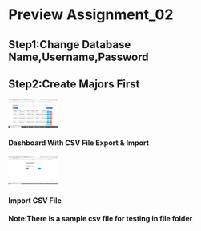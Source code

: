 <h1>Preview Assignment_02</h1>
<h2>Step1:Change Database Name,Username,Password</h2>
<h2>Step2:Create Majors First</h2>
<img src="./img/dashboard-ei.png" width=100px/>
<h4>Dashboard With CSV File Export & Import</h4>
<img src="./img/import.png" width=100px/>
<h4>Import CSV File</h4>
<h4>Note:There is a sample csv file for testing in file folder</h4>
